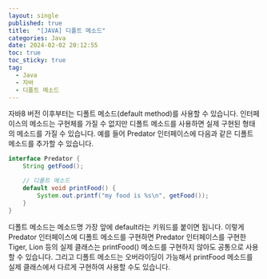 ```yaml
---
layout: single
published: true
title:  "[JAVA] 디폴트 메소드"
categories: Java
date: 2024-02-02 20:12:55
toc: true
toc_sticky: true
tag:   
  - Java
  - 자바
  - 디폴트 메소드
---
```


자바8 버전 이후부터는 디폴트 메소드(default method)를 사용할 수 있습니다. 인터페이스의 메소드는 구현체를 가질 수 없지만 디폴트 메소드를 사용하면 실제 구현된 형태의 메소드를 가질 수 있습니다. 예를 들어 Predator 인터페이스에 다음과 같은 디폴트 메소드를 추가할 수 있습니다.

```java
interface Predator {
	String getFood();

	// 디폴트 메소드
	default void printFood() {   
		System.out.printf("my food is %s\n", getFood());
	}
}
```

디폴트 메소드는 메소드명 가장 앞에 default라는 키워드를 붙이면 됩니다. 이렇게 Predator 인터페이스에 디폴트 메소드를 구현하면 Predator 인터페이스를 구현한 Tiger, Lion 등의 실제 클래스는 printFood() 메소드를 구현하지 않아도 공통으로 사용할 수 있습니다. 
그리고 디폴트 메소드는 오버라이딩이 가능해서 printFood 메소드를 실제 클래스에서 다르게 구현하여 사용할 수도 있습니다.